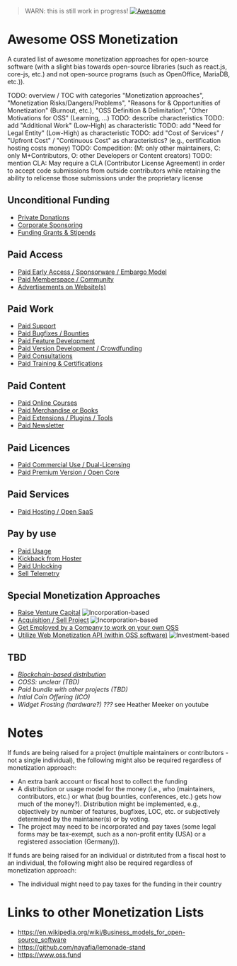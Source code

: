 > WARN: this is still work in progress!
[![Awesome](https://awesome.re/badge-flat.svg)](https://awesome.re)

# Awesome OSS Monetization
A curated list of awesome monetization approaches for open-source software (with a slight bias towards open-source libraries (such as react.js, core-js, etc.) and not open-source programs (such as OpenOffice, MariaDB, etc.)).

TODO: overview / TOC with categories "Monetization approaches", "Monetization Risks/Dangers/Problems", "Reasons for & Opportunities of Monetization" (Burnout, etc.), "OSS Definition & Delimitation", "Other Motivations for OSS" (Learning, ...)
TODO: describe characteristics
TODO: add "Additional Work" (Low-High) as characteristic
TODO: add "Need for Legal Entity" (Low-High) as characteristic
TODO: add "Cost of Services" / "Upfront Cost" / "Continuous Cost" as characteristics? (e.g., certification hosting costs money)
TODO: Compedition: (M: only other maintainers, C: only M+Contributors, O: other Developers or Content creators)
TODO: mention CLA: May require a CLA (Contributor License Agreement) in order to accept code submissions from outside contributors while retaining the ability to relicense those submissions under the proprietary license

## Unconditional Funding
* [Private Donations](./approaches/private-donations.md)
* [Corporate Sponsoring](./approaches/corporate-sponsoring.md)
* [Funding Grants & Stipends](./approaches/grants-and-stipends.md)

## Paid Access
* [Paid Early Access / Sponsorware / Embargo Model](./approaches/early-access.md)
* [Paid Memberspace / Community](./approaches/memberspace.md)
* [Advertisements on Website(s)](./approaches/advertisements.md)

## Paid Work
* [Paid Support](./approaches/paid-support.md)
* [Paid Bugfixes / Bounties](./approaches/paid-bugfixes.md)
* [Paid Feature Development](./approaches/paid-features.md)
* [Paid Version Development / Crowdfunding](./approaches/paid-versions.md)
* [Paid Consultations](./approaches/paid-consultations.md)
* [Paid Training & Certifications](./approaches/paid-certifications.md)

## Paid Content
* [Paid Online Courses](./approaches/paid-courses.md)
* [Paid Merchandise or Books](./approaches/paid-merchandise.md)
* [Paid Extensions / Plugins / Tools](./approaches/paid-tools.md)
* [Paid Newsletter](./approaches/paid-newsletter.md)

## Paid Licences
* [Paid Commercial Use / Dual-Licensing](./approaches/dual-licensing.md)
* [Paid Premium Version / Open Core](./approaches/open-core.md)

## Paid Services
* [Paid Hosting / Open SaaS](./approaches/paid-hosting.md)

## Pay by use
* [Paid Usage](./approaches/paid-usage.md)
* [Kickback from Hoster](./approaches/kickback.md)
* [Paid Unlocking](./approaches/paid-unlocking.md)
* [Sell Telemetry](./approaches/telemetry.md)


## Special Monetization Approaches
* [Raise Venture Capital](./approaches/raise-venture-capital.md) ![](https://badgen.net/badge/icon/Incorporation-based?scale=0.75&label "Incorporation-based")
* [Acquisition / Sell Project](./approaches/acquisition.md) ![](https://badgen.net/badge/icon/Incorporation-based?scale=0.75&label "Incorporation-based")
* [Get Employed by a Company to work on your own OSS](./approaches/employement.md)
* [Utilize Web Monetization API (within OSS software)](./approaches/web-monetization-api-inapp.md) ![](https://badgen.net/badge/icon/In-App%20Payment?scale=0.75&label "Investment-based")

## TBD
* _[Blockchain-based distribution](./approaches/blockchain-distribution.md)_
* _COSS: unclear (TBD)_
* _Paid bundle with other projects (TBD)_
* _Intial Coin Offering (ICO)_
* _Widget Frosting (hardware?) ???_ see Heather Meeker on youtube

# Notes
If funds are being raised for a project (multiple maintainers or contributors - not a single individual), the following might also be required regardless of monetization approach:
* An extra bank account or fiscal host to collect the funding
* A distribution or usage model for the money (i.e., who (maintainers, contributors, etc.) or what (bug bounties, conferences, etc.) gets how much of the money?). Distribution might be implemented, e.g., objectively by number of features, bugfixes, LOC, etc. or subjectively determined by the maintainer(s) or by voting.
* The project may need to be incorporated and pay taxes (some legal forms may be tax-exempt, such as a non-profit entity (USA) or a registered association (Germany)).

If funds are being raised for an individual or distrituted from a fiscal host to an individual, the following might also be required regardless of monetization approach:
* The individual might need to pay taxes for the funding in their country

# Links to other Monetization Lists
* https://en.wikipedia.org/wiki/Business_models_for_open-source_software
* https://github.com/nayafia/lemonade-stand 
* https://www.oss.fund